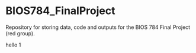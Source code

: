 # BIOS784_FinalProject
Repository for storing data, code and outputs for the BIOS 784 Final Project (red group).

hello 1
